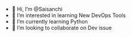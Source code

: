 - 👋 Hi, I’m @Saisanchi
- 👀 I’m interested in learning New DevOps Tools
- 🌱 I’m currently learning Python
- 💞️ I’m looking to collaborate on Dev issue
